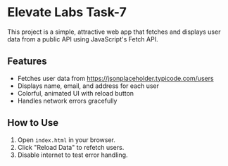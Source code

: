 # Elevate Labs Task-7

This project is a simple, attractive web app that fetches and displays user data from a public API using JavaScript's Fetch API.

## Features
- Fetches user data from https://jsonplaceholder.typicode.com/users
- Displays name, email, and address for each user
- Colorful, animated UI with reload button
- Handles network errors gracefully

## How to Use
1. Open `index.html` in your browser.
2. Click "Reload Data" to refetch users.
3. Disable internet to test error handling.
